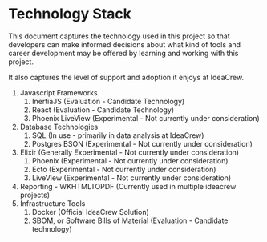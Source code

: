 # Technology Stack

This document captures the technology used in this project so that developers can make informed decisions about what kind of tools and career development may be offered by learning and working with this project.

It also captures the level of support and adoption it enjoys at IdeaCrew.

1. Javascript Frameworks
   1. InertiaJS (Evaluation - Candidate Technology)
   2. React (Evaluation - Candidate Technology)
   3. Phoenix LiveView (Experimental - Not currently under consideration)
2. Database Technologies
   1. SQL (In use - primarily in data analysis at IdeaCrew)
   2. Postgres BSON (Experimental - Not currently under consideration)
3. Elixir (Generally Experimental - Not currently under consideration)
   1. Phoenix (Experimental - Not currently under consideration)
   2. Ecto (Experimental - Not currently under consideration)
   3. LiveView (Experimental - Not currently under consideration)
4. Reporting - WKHTMLTOPDF (Currently used in multiple ideacrew projects)
5. Infrastructure Tools
   1. Docker (Official IdeaCrew Solution)
   2. SBOM, or Software Bills of Material (Evaluation - Candidate technology)